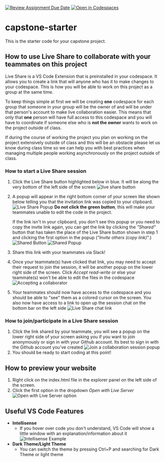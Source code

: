 [![Review Assignment Due Date](https://classroom.github.com/assets/deadline-readme-button-22041afd0340ce965d47ae6ef1cefeee28c7c493a6346c4f15d667ab976d596c.svg)](https://classroom.github.com/a/d5dJBYbj)
[![Open in Codespaces](https://classroom.github.com/assets/launch-codespace-2972f46106e565e64193e422d61a12cf1da4916b45550586e14ef0a7c637dd04.svg)](https://classroom.github.com/open-in-codespaces?assignment_repo_id=19225909)
# capstone-starter

This is the starter code for your capstone project.

## How to use Live Share to collaborate with your teammates on this project

Live Share is a VS Code Extension that is preinstalled in your codespace. It allows you to create a link that will anyone who has it to make changes to your codespace. This is how you will be able to work on this project as a group at the same time.

To keep things simple at first we will be creating **one** codespace for each group that someone in your group will be the owner of and will be under that person's account to make live collaboration easier. This means that only that **one** person will have full access to this codespace and you will have to coordinate if someone else who is **not the owner** wants to work on the project outside of class.

If during the course of working the project you plan on working on the project extensively outside of class and this will be an obstacle please let us know during class time so we can help you with best practices when managing multiple people working asynchronously on the project outside of class.

### How to start a Live Share session

1. Click the Live Share button highlighted below in blue. It will be along the very bottom of the left side of the screen
   ![live share button](https://b.l3n.co/i/oSI9f5.png)
2. A popup will appear in the right bottom corner of your screen like shown below telling you that the invitation link was copied to your clipboard.
   ![Live Share Popup](https://d.l3n.co/i/oSIKSF.png)
   **Do not click the green button**, this will make your teammates unable to edit the code in the project.

   If the link isn't in your clipboard, you don't see this popup or you need to copy the invite link again, you can get the link by clicking the _"Shared"_ button that has taken the place of the Live Share button shown in step 1 and clicking the first option in the popup (_"Invite others (copy link)_".)
   ![Shared Button](https://c.l3n.co/i/oSIhUC.png)
   ![Shared Popup](https://a.l3n.co/i/oSZ8I5.png)

3. Share this link with your teammates via Slack!
4. Once your teammate(s) have clicked that link, you may need to accept their request to join the session, it will be another popup on the lower right side of the screen. Click _Accept read-write_ or else your teammate(s) won't be able to edit the files in the codespace
   ![Accepting a collaborator](https://d.l3n.co/i/oSZ4DZ.png)
5. Your teammates should now have access to the codespace and you should be able to "see" them as a colored cursor on the screen. You also now have access to a link to open up the session chat on the bottom bar on the left side
   ![Live Share chat link](https://a.l3n.co/i/oSZaGe.png)

### How to join/participate in a Live Share session

1. Click the link shared by your teammate, you will see a popup on the lower right side of your screen asking you if you want to join anonymously or sign in with your Github account. Its best to sign in with the Github account you've created
   ![Join a collaboration session popup](https://b.l3n.co/i/oSZsZc.png)
2. You should be ready to start coding at this point!

## How to preview your website

1. Right click on the index.html file in the explorer panel on the left side of the screen.
2. Click the first option in the dropdown _Open with Live Server_
   ![Open with Live Server option](https://d.l3n.co/i/oSt7VM.png)

## Useful VS Code Features

- **Intellisense**
  - If you hover over code you don't understand, VS Code will show a little window with an explanation/information about it
    ![Intellisense Example](https://d.l3n.co/i/oSTV5P.png)
- **Dark Theme/Light Theme**
  - You can switch the theme by pressing Ctrl+P and searching for Dark Theme or light theme
